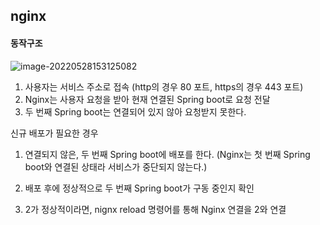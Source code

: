 ## nginx

#### 동작구조

![image-20220528153125082](C:\Users\4545a\AppData\Roaming\Typora\typora-user-images\image-20220528153125082.png)

1. 사용자는 서비스 주소로 접속 (http의 경우 80 포트, https의 경우 443 포트)
2. Nginx는 사용자 요청을 받아 현재 연결된 Spring boot로 요청 전달
3. 두 번째 Spring boot는 연결되어 있지 않아 요청받지 못한다.



신규 배포가 필요한 경우

1. 연결되지 않은, 두 번째 Spring boot에 배포를 한다. (Nginx는 첫 번째 Spring boot와 연결된 상태라 서비스가 중단되지 않는다.)

2. 배포 후에 정상적으로 두 번째 Spring boot가 구동 중인지 확인
3. 2가 정상적이라면, nignx reload 명령어를 통해 Nginx 연결을 2와 연결

